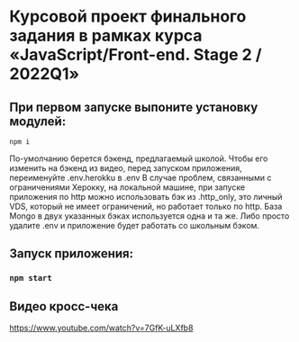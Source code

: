 # Курсовой проект финального задания в рамках курса «JavaScript/Front-end. Stage 2 / 2022Q1»

## При первом запуске выпоните установку модулей:
```npm i```

По-умолчанию берется бэкенд, предлагаемый школой. Чтобы его изменить на бэкенд из видео, перед запуском приложения, переименуйте .env.herokku в .env
В случае проблем, связанными с ограничениями Херокку,  на локальной машине, при запуске приложения по http можно использовать бэк из .http_only,  это личный VDS, который не имеет ограничений, но работает только по http. База Mongo в двух указанных бэках используется одна и та же. Либо просто удалите .env и приложение будет работать со школьным бэком.

## Запуск приложения:
### ```npm start```


## Видео кросс-чека
https://www.youtube.com/watch?v=7GfK-uLXfb8

